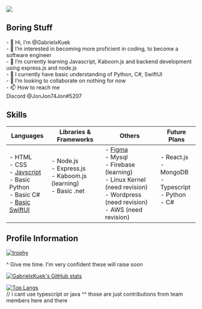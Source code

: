 ![](https://komarev.com/ghpvc/?username=GabrielxKuek&style=flat-square)

<h2>Boring Stuff</h2>
- 👋 Hi, I’m @GabrielxKuek<br>
- 👀 I’m interested in becoming more proficient in coding, to become a software engineer<br>
- 🌱 I’m currently learning Javascript, Kaboom.js and backend development using express.js and node.js<br>
- 🐲 I currently have basic understanding of Python, C#, SwiftUI<br>
- 💞️ I’m looking to collaborate on nothing for now<br>
- 📫 How to reach me <br> Discord @JonJon74Jon#5207

<h2>Skills</h2>

| Languages | Libraries & Frameworks | Others | Future Plans |
| --------- | ---------------------- | ------ | ------------ |
| - HTML <br>- CSS<br>- <a href="https://github.com/GabrielxKuek/Kaboom-Platformer">Javscript</a><br>- Basic Python<br>- Basic C#<br>- <a href="https://github.com/GabrielxKuek/Nest/tree/App-Branch">Basic SwiftUI</a><br> | - Node.js<br>- Express.js<br>- Kaboom.js (learning)<br>- Basic .net <br><br><br>| - <a href="https://www.figma.com/file/GUn59YdXXIvoGhZgvh0iEt/Mindful-Innovators---MindfulHacks?type=design&node-id=0-1&mode=design&t=gxh5edMdL14yj8kS-0">Figma</a> <br>- Mysql<br>- Firebase (learning)<br>- Linux Kernel (need revision)<br>- Wordpress (need revision)<br>- AWS (need revision)<br> | - React.js<br>- MongoDB<br>- Typescript<br>- Python<br>- C#<br><br> |

<h2>Profile Information</h2>

[![trophy](https://github-profile-trophy.vercel.app/?username=GabrielxKuek)](https://github.com/ryo-ma/github-profile-trophy)

^ Give me time. I'm very confident these will raise soon

[![GabrielxKuek's GitHub stats](https://github-readme-stats.vercel.app/api?username=GabrielxKuek)](https://github.com/anuraghazra/github-readme-stats)

[![Top Langs](https://github-readme-stats.vercel.app/api/top-langs/?username=GabrielxKuek)](https://github.com/anuraghazra/github-readme-stats)
<br>
// i cant use typescript or java ^^ those are just contributions from team members here and there
<!---
GabrielxKuek/GabrielxKuek is a ✨ special ✨ repository because its `README.md` (this file) appears on your GitHub profile.
You can click the Preview link to take a look at your changes.
--->
